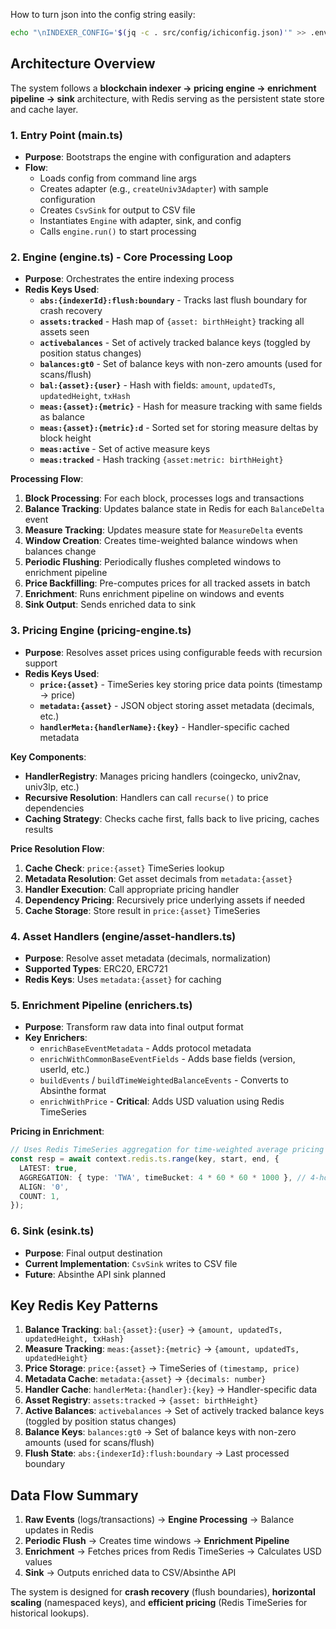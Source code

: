 How to turn json into the config string easily:

```bash
echo "\nINDEXER_CONFIG='$(jq -c . src/config/ichiconfig.json)'" >> .env
```

## Architecture Overview

The system follows a **blockchain indexer → pricing engine → enrichment pipeline → sink** architecture, with Redis serving as the persistent state store and cache layer.

### 1. **Entry Point (main.ts)**

- **Purpose**: Bootstraps the engine with configuration and adapters
- **Flow**:
  - Loads config from command line args
  - Creates adapter (e.g., `createUniv3Adapter`) with sample configuration
  - Creates `CsvSink` for output to CSV file
  - Instantiates `Engine` with adapter, sink, and config
  - Calls `engine.run()` to start processing

### 2. **Engine (engine.ts) - Core Processing Loop**

- **Purpose**: Orchestrates the entire indexing process
- **Redis Keys Used**:
  - **`abs:{indexerId}:flush:boundary`** - Tracks last flush boundary for crash recovery
  - **`assets:tracked`** - Hash map of `{asset: birthHeight}` tracking all assets seen
  - **`activebalances`** - Set of actively tracked balance keys (toggled by position status changes)
  - **`balances:gt0`** - Set of balance keys with non-zero amounts (used for scans/flush)
  - **`bal:{asset}:{user}`** - Hash with fields: `amount`, `updatedTs`, `updatedHeight`, `txHash`
  - **`meas:{asset}:{metric}`** - Hash for measure tracking with same fields as balance
  - **`meas:{asset}:{metric}:d`** - Sorted set for storing measure deltas by block height
  - **`meas:active`** - Set of active measure keys
  - **`meas:tracked`** - Hash tracking `{asset:metric: birthHeight}`

**Processing Flow**:

1. **Block Processing**: For each block, processes logs and transactions
2. **Balance Tracking**: Updates balance state in Redis for each `BalanceDelta` event
3. **Measure Tracking**: Updates measure state for `MeasureDelta` events
4. **Window Creation**: Creates time-weighted balance windows when balances change
5. **Periodic Flushing**: Periodically flushes completed windows to enrichment pipeline
6. **Price Backfilling**: Pre-computes prices for all tracked assets in batch
7. **Enrichment**: Runs enrichment pipeline on windows and events
8. **Sink Output**: Sends enriched data to sink

### 3. **Pricing Engine (pricing-engine.ts)**

- **Purpose**: Resolves asset prices using configurable feeds with recursion support
- **Redis Keys Used**:
  - **`price:{asset}`** - TimeSeries key storing price data points (timestamp → price)
  - **`metadata:{asset}`** - JSON object storing asset metadata (decimals, etc.)
  - **`handlerMeta:{handlerName}:{key}`** - Handler-specific cached metadata

**Key Components**:

- **HandlerRegistry**: Manages pricing handlers (coingecko, univ2nav, univ3lp, etc.)
- **Recursive Resolution**: Handlers can call `recurse()` to price dependencies
- **Caching Strategy**: Checks cache first, falls back to live pricing, caches results

**Price Resolution Flow**:

1. **Cache Check**: `price:{asset}` TimeSeries lookup
2. **Metadata Resolution**: Get asset decimals from `metadata:{asset}`
3. **Handler Execution**: Call appropriate pricing handler
4. **Dependency Pricing**: Recursively price underlying assets if needed
5. **Cache Storage**: Store result in `price:{asset}` TimeSeries

### 4. **Asset Handlers (engine/asset-handlers.ts)**

- **Purpose**: Resolve asset metadata (decimals, normalization)
- **Supported Types**: ERC20, ERC721
- **Redis Keys**: Uses `metadata:{asset}` for caching

### 5. **Enrichment Pipeline (enrichers.ts)**

- **Purpose**: Transform raw data into final output format
- **Key Enrichers**:
  - `enrichBaseEventMetadata` - Adds protocol metadata
  - `enrichWithCommonBaseEventFields` - Adds base fields (version, userId, etc.)
  - `buildEvents` / `buildTimeWeightedBalanceEvents` - Converts to Absinthe format
  - `enrichWithPrice` - **Critical**: Adds USD valuation using Redis TimeSeries

**Pricing in Enrichment**:

```typescript
// Uses Redis TimeSeries aggregation for time-weighted average pricing
const resp = await context.redis.ts.range(key, start, end, {
  LATEST: true,
  AGGREGATION: { type: 'TWA', timeBucket: 4 * 60 * 60 * 1000 }, // 4-hour buckets
  ALIGN: '0',
  COUNT: 1,
});
```

### 6. **Sink (esink.ts)**

- **Purpose**: Final output destination
- **Current Implementation**: `CsvSink` writes to CSV file
- **Future**: Absinthe API sink planned

## Key Redis Key Patterns

1. **Balance Tracking**: `bal:{asset}:{user}` → `{amount, updatedTs, updatedHeight, txHash}`
2. **Measure Tracking**: `meas:{asset}:{metric}` → `{amount, updatedTs, updatedHeight}`
3. **Price Storage**: `price:{asset}` → TimeSeries of `(timestamp, price)`
4. **Metadata Cache**: `metadata:{asset}` → `{decimals: number}`
5. **Handler Cache**: `handlerMeta:{handler}:{key}` → Handler-specific data
6. **Asset Registry**: `assets:tracked` → `{asset: birthHeight}`
7. **Active Balances**: `activebalances` → Set of actively tracked balance keys (toggled by position status changes)
8. **Balance Keys**: `balances:gt0` → Set of balance keys with non-zero amounts (used for scans/flush)
9. **Flush State**: `abs:{indexerId}:flush:boundary` → Last processed boundary

## Data Flow Summary

1. **Raw Events** (logs/transactions) → **Engine Processing** → Balance updates in Redis
2. **Periodic Flush** → Creates time windows → **Enrichment Pipeline**
3. **Enrichment** → Fetches prices from Redis TimeSeries → Calculates USD values
4. **Sink** → Outputs enriched data to CSV/Absinthe API

The system is designed for **crash recovery** (flush boundaries), **horizontal scaling** (namespaced keys), and **efficient pricing** (Redis TimeSeries for historical lookups).
